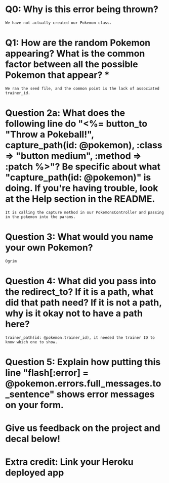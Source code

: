 # Q0: Why is this error being thrown?
    We have not actually created our Pokemon class.

# Q1: How are the random Pokemon appearing? What is the common factor between all the possible Pokemon that appear? *
    We ran the seed file, and the common point is the lack of associated trainer_id.

# Question 2a: What does the following line do "<%= button_to "Throw a Pokeball!", capture_path(id: @pokemon), :class => "button medium", :method => :patch %>"? Be specific about what "capture_path(id: @pokemon)" is doing. If you're having trouble, look at the Help section in the README.
    It is calling the capture method in our PokemonsController and passing in the pokemon into the params.

# Question 3: What would you name your own Pokemon?
    Ogrim

# Question 4: What did you pass into the redirect_to? If it is a path, what did that path need? If it is not a path, why is it okay not to have a path here?
    trainer_path(id: @pokemon.trainer_id), it needed the trainer ID to know which one to show.

# Question 5: Explain how putting this line "flash[:error] = @pokemon.errors.full_messages.to_sentence" shows error messages on your form.

# Give us feedback on the project and decal below!

# Extra credit: Link your Heroku deployed app
